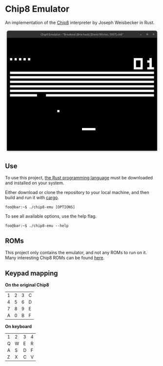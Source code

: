 # Chip8 Emulator

An implementation of the [Chip8](https://en.wikipedia.org/wiki/CHIP-8) interpreter by Joseph Weisbecker in Rust.

<p align="center">
  <img width="600"
       alt="Example Window"
       src="./extra/example_window.png">
</p>

## Use

To use this project, [the Rust programming language](https://www.rust-lang.org/) must be downloaded and installed on your system.

Either download or clone the repository to your local machine, and then build and run it with [cargo](https://doc.rust-lang.org/cargo/index.html).

```console
foo@bar:~$ ./chip8-emu [OPTIONS]
```

To see all available options, use the help flag.

```console
foo@bar:~$ ./chip8-emu --help
```

## ROMs

This project only contains the emulator, and not any ROMs to run on it. Many interesting Chip8 ROMs can be found [here](https://github.com/kripod/chip8-roms).

## Keypad mapping

**On the original Chip8**

|     |     |     |     |
| --- | --- | --- | --- |
| 1   | 2   | 3   | C   |
| 4   | 5   | 6   | D   |
| 7   | 8   | 9   | E   |
| A   | 0   | B   | F   |

**On keyboard**

|     |     |     |     |
| --- | --- | --- | --- |
| 1   | 2   | 3   | 4   |
| Q   | W   | E   | R   |
| A   | S   | D   | F   |
| Z   | X   | C   | V   |
